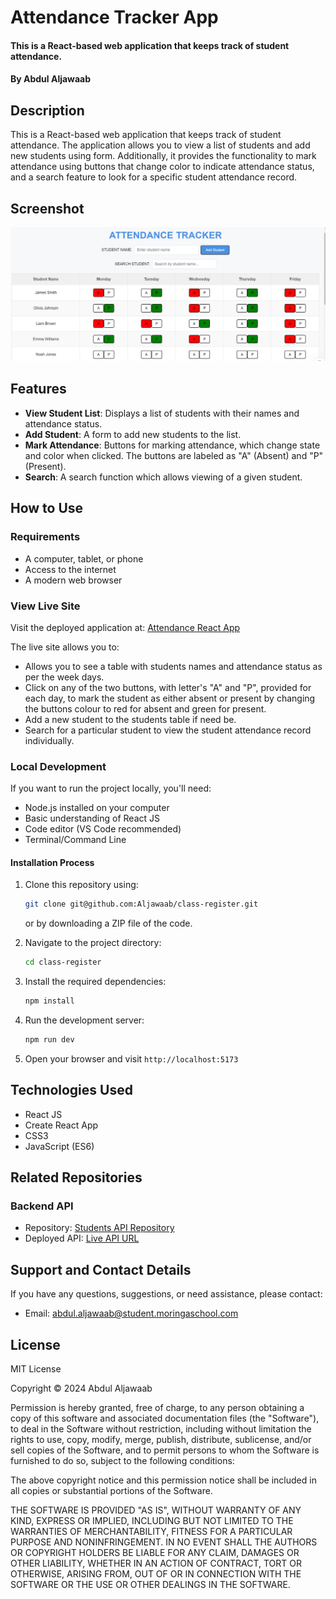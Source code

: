 # Attendance Tracker App

#### This is a React-based web application that keeps track of student attendance. 

#### By **Abdul Aljawaab**

## Description

This is a React-based web application that keeps track of student attendance. The application allows you to view a list of students and add new students using form. Additionally, it provides the functionality to mark attendance using buttons that change color to indicate attendance status, and a search feature to look for a specific student attendance record.

## Screenshot

![React Attendance Tracker App Screenshot](./React%2520tracker.png)

## Features

- **View Student List**: Displays a list of students with their names and attendance status.
- **Add Student**: A form to add new students to the list.
- **Mark Attendance**: Buttons for marking attendance, which change state and color when clicked. The buttons are labeled as "A" (Absent) and "P" (Present).
- **Search**: A search function which allows viewing of a given student.

## How to Use

### Requirements

- A computer, tablet, or phone
- Access to the internet
- A modern web browser

### View Live Site

Visit the deployed application at: [Attendance React App](class-register.vercel.app)

The live site allows you to:

- Allows you to see a table with students names and attendance status as per the week days.
- Click on any of the two buttons, with letter's "A" and "P", provided for each day, to mark the student as either absent or present by changing the buttons colour to red for absent and green for present.
- Add a new student to the students table if need be.
- Search for a particular student to view the student attendance record individually.

### Local Development

If you want to run the project locally, you'll need:

- Node.js installed on your computer
- Basic understanding of React JS
- Code editor (VS Code recommended)
- Terminal/Command Line

#### Installation Process

1. Clone this repository using:

   ```bash
   git clone git@github.com:Aljawaab/class-register.git
   ```

   or by downloading a ZIP file of the code.

2. Navigate to the project directory:

   ```bash
   cd class-register
   ```

3. Install the required dependencies:

   ```bash
   npm install
   ```

4. Run the development server:

   ```bash
   npm run dev
   ```

5. Open your browser and visit `http://localhost:5173`

## Technologies Used

- React JS
- Create React App
- CSS3
- JavaScript (ES6)

## Related Repositories

### Backend API

- Repository: [Students API Repository](https://github.com/Aljawaab/json-server-template.git)
- Deployed API: [Live API URL](https://json-server-template-t803.onrender.com)

## Support and Contact Details

If you have any questions, suggestions, or need assistance, please contact:

- Email: <abdul.aljawaab@student.moringaschool.com>

## License

MIT License

Copyright &copy; 2024 Abdul Aljawaab

Permission is hereby granted, free of charge, to any person obtaining a copy of this software and associated documentation files (the "Software"), to deal in the Software without restriction, including without limitation the rights to use, copy, modify, merge, publish, distribute, sublicense, and/or sell copies of the Software, and to permit persons to whom the Software is furnished to do so, subject to the following conditions:

The above copyright notice and this permission notice shall be included in all copies or substantial portions of the Software.

THE SOFTWARE IS PROVIDED "AS IS", WITHOUT WARRANTY OF ANY KIND, EXPRESS OR IMPLIED, INCLUDING BUT NOT LIMITED TO THE WARRANTIES OF MERCHANTABILITY, FITNESS FOR A PARTICULAR PURPOSE AND NONINFRINGEMENT. IN NO EVENT SHALL THE AUTHORS OR COPYRIGHT HOLDERS BE LIABLE FOR ANY CLAIM, DAMAGES OR OTHER LIABILITY, WHETHER IN AN ACTION OF CONTRACT, TORT OR OTHERWISE, ARISING FROM, OUT OF OR IN CONNECTION WITH THE SOFTWARE OR THE USE OR OTHER DEALINGS IN THE SOFTWARE.
